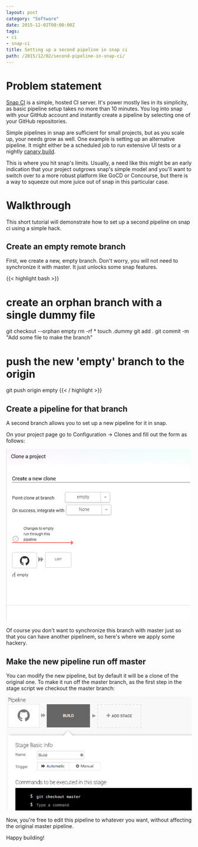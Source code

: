 ```yaml
---
layout: post
category: "Software"
date: 2015-12-02T00:00:00Z
tags:
- ci
- snap-ci
title: Setting up a second pipeline in snap ci
path: /2015/12/02/second-pipeline-in-snap-ci/
---
```


# Problem statement

[Snap CI](http://snap-ci.com) is a simple, hosted CI server. It's power mostly lies in its simplicity, as basic pipeline setup takes no more than 10 minutes. You log into snap with your GitHub account and instantly create a pipeline by selecting one of your GitHub repositories.

Simple pipelines in snap are sufficient for small projects, but as you scale up, your needs grow as well. One example is setting up an alternative pipeline. It might either be a scheduled job to run extensive UI tests or a nightly [canary build](https://www.thoughtworks.com/radar/techniques/canary-builds).

This is where you hit snap's limits. Usually, a need like this might be an early indication that your project outgrows snap's simple model and you'll want to switch over to a more robust platform like GoCD or Concourse, but there is a way to squeeze out more juice out of snap in this particular case.

# Walkthrough

This short tutorial will demonstrate how to set up a second pipeline on snap ci using a simple hack.

## Create an empty remote branch

First, we create a new, empty branch. Don't worry, you will not need to synchronize it with master. It just unlocks some snap features.

{{< highlight bash >}}
# create an orphan branch with a single dummy file
git checkout --orphan empty
rm -rf *
touch .dummy
git add .
git commit -m "Add some file to make the branch"
# push the new 'empty' branch to the origin
git push origin empty
{{< / highlight >}}

## Create a pipeline for that branch

A second branch allows you to set up a new pipeline for it in snap.

On your project page go to Configuration -> Clones and fill out the form as follows:

![Clone project](clone.png)

Of course you don't want to synchronize this branch with master just so that you can have another pipelinem, so here's where we apply some hackery.

## Make the new pipeline run off master

You can modify the new pipeline, but by default it will be a clone of the original one. To make it run off the master branch, as the first step in the stage script we checkout the master branch:

![Checkout master](master.png)

Now, you're free to edit this pipeline to whatever you want, without affecting the original master pipeline.

Happy building!
